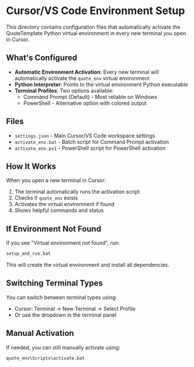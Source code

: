 # Cursor/VS Code Environment Setup

This directory contains configuration files that automatically activate the QuoteTemplate Python virtual environment in every new terminal you open in Cursor.

## What's Configured

- **Automatic Environment Activation**: Every new terminal will automatically activate the `quote_env` virtual environment
- **Python Interpreter**: Points to the virtual environment Python executable
- **Terminal Profiles**: Two options available:
  - Command Prompt (Default) - Most reliable on Windows
  - PowerShell - Alternative option with colored output

## Files

- `settings.json` - Main Cursor/VS Code workspace settings
- `activate_env.bat` - Batch script for Command Prompt activation
- `activate_env.ps1` - PowerShell script for PowerShell activation

## How It Works

When you open a new terminal in Cursor:
1. The terminal automatically runs the activation script
2. Checks if `quote_env` exists
3. Activates the virtual environment if found
4. Shows helpful commands and status

## If Environment Not Found

If you see "Virtual environment not found", run:
```bash
setup_and_run.bat
```

This will create the virtual environment and install all dependencies.

## Switching Terminal Types

You can switch between terminal types using:
- Cursor: Terminal → New Terminal → Select Profile
- Or use the dropdown in the terminal panel

## Manual Activation

If needed, you can still manually activate using:
```bash
quote_env\Scripts\activate.bat
``` 